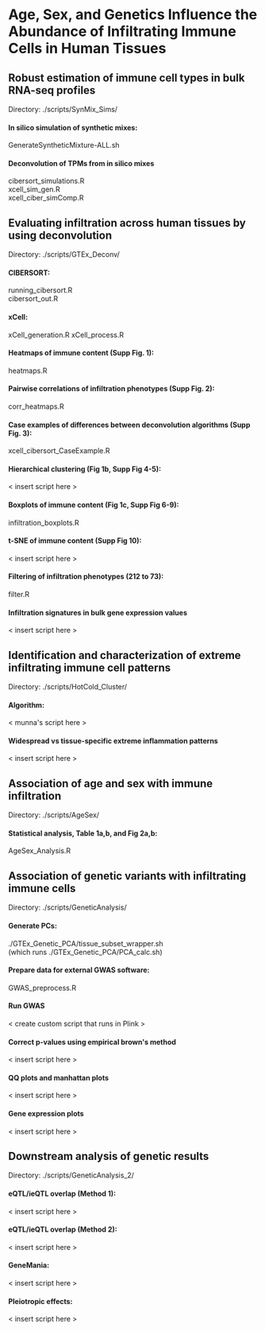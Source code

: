 # Age, Sex, and Genetics Influence the Abundance of Infiltrating Immune Cells in Human Tissues


## Robust estimation of immune cell types in bulk RNA-seq profiles
Directory: ./scripts/SynMix_Sims/


#### In silico simulation of synthetic mixes:
GenerateSyntheticMixture-ALL.sh

#### Deconvolution of TPMs from in silico mixes
cibersort_simulations.R \
xcell_sim_gen.R \
xcell_ciber_simComp.R



## Evaluating infiltration across human tissues by using deconvolution
Directory: ./scripts/GTEx_Deconv/


#### CIBERSORT: 
running_cibersort.R \
cibersort_out.R

#### xCell: 
xCell_generation.R
xCell_process.R

#### Heatmaps of immune content (Supp Fig. 1):
heatmaps.R

#### Pairwise correlations of infiltration phenotypes (Supp Fig. 2):
corr_heatmaps.R

#### Case examples of differences between deconvolution algorithms (Supp Fig. 3):
xcell_cibersort_CaseExample.R

#### Hierarchical clustering (Fig 1b, Supp Fig 4-5):
< insert script here >

#### Boxplots of immune content (Fig 1c, Supp Fig 6-9):
infiltration_boxplots.R

#### t-SNE of immune content (Supp Fig 10):
< insert script here >

#### Filtering of infiltration phenotypes (212 to 73):
filter.R

#### Infiltration signatures in bulk gene expression values
< insert script here >



## Identification and characterization of extreme infiltrating immune cell patterns
Directory: ./scripts/HotCold_Cluster/


#### Algorithm:
< munna's script here >

#### Widespread vs tissue-specific extreme inflammation patterns
< insert script here >



## Association of age and sex with immune infiltration
Directory: ./scripts/AgeSex/

#### Statistical analysis, Table 1a,b, and Fig 2a,b:
AgeSex_Analysis.R



## Association of genetic variants with infiltrating immune cells
Directory: ./scripts/GeneticAnalysis/


#### Generate PCs:
./GTEx_Genetic_PCA/tissue_subset_wrapper.sh \
(which runs ./GTEx_Genetic_PCA/PCA_calc.sh)

#### Prepare data for external GWAS software:
GWAS_preprocess.R

#### Run GWAS
< create custom script that runs in Plink >

#### Correct p-values using empirical brown's method
< insert script here >

#### QQ plots and manhattan plots
< insert script here >

#### Gene expression plots
< insert script here >



## Downstream analysis of genetic results
Directory: ./scripts/GeneticAnalysis_2/


#### eQTL/ieQTL overlap (Method 1):
< insert script here >

#### eQTL/ieQTL overlap (Method 2):
< insert script here >

#### GeneMania:
< insert script here >

#### Pleiotropic effects:
< insert script here >




